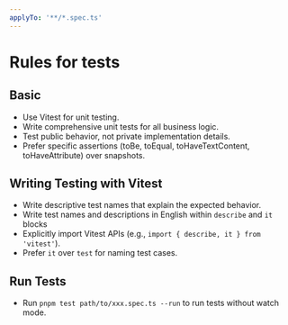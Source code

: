 ```yaml
---
applyTo: '**/*.spec.ts'
---
```


# Rules for tests

## Basic

- Use Vitest for unit testing.
- Write comprehensive unit tests for all business logic.
- Test public behavior, not private implementation details.
- Prefer specific assertions (toBe, toEqual, toHaveTextContent, toHaveAttribute) over snapshots.

## Writing Testing with Vitest

- Write descriptive test names that explain the expected behavior.
- Write test names and descriptions in English within `describe` and `it` blocks
- Explicitly import Vitest APIs (e.g., `import { describe, it } from 'vitest'`).
- Prefer `it` over `test` for naming test cases.

## Run Tests

- Run `pnpm test path/to/xxx.spec.ts --run` to run tests without watch mode.
